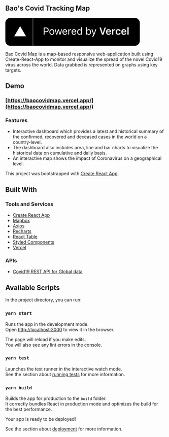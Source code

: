 ## Bao's Covid Tracking Map

[![Powered by Vercel](./powered-by-vercel.svg)](https://vercel.com?utm_source=pulakchakraborty)

Bao Covid Map is a map-based responsive web-application built using Create-React-App to monitor and visualize the spread of the novel Covid19 virus across the world. Data grabbed is represented on graphs using key targets.

## Demo

### [https://baocovidmap.vercel.app/](https://baocovidmap.vercel.app/)

### Features

- Interactive dashboard which provides a latest and historical summary of the confirmed, recovered and deceased cases in the world on a country-level.
- The dashboard also includes area, line and bar charts to visualize the historical data on cumulative and daily basis.
- An interactive map shows the impact of Coronavirus on a geographical level.

This project was bootstrapped with [Create React App](https://github.com/facebook/create-react-app).

## Built With

### Tools and Services

- [Create React App](https://github.com/facebook/create-react-app)
- [Mapbox](https://www.mapbox.com/?utm_source=pchakraborty)
- [Axios](https://github.com/axios/axios)
- [Recharts](https://github.com/recharts/recharts)
- [React Table](https://github.com/tannerlinsley/react-table)
- [Styled Components](https://styled-components.com)
- [Vercel](https://vercel.com?utm_source=pulakchakraborty)

### APIs

- [Covid19 REST API for Global data](https://docs.corona.lmao-xd.wtf/version-2)

## Available Scripts

In the project directory, you can run:

### `yarn start`

Runs the app in the development mode.<br />
Open [http://localhost:3000](http://localhost:3000) to view it in the browser.

The page will reload if you make edits.<br />
You will also see any lint errors in the console.

### `yarn test`

Launches the test runner in the interactive watch mode.<br />
See the section about [running tests](https://facebook.github.io/create-react-app/docs/running-tests) for more information.

### `yarn build`

Builds the app for production to the `build` folder.<br />
It correctly bundles React in production mode and optimizes the build for the best performance.

Your app is ready to be deployed!

See the section about [deployment](https://facebook.github.io/create-react-app/docs/deployment) for more information.
